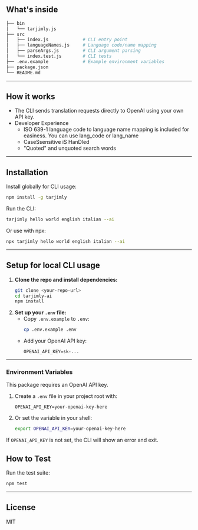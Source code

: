 ## What's inside

```bash
├── bin
│   └── tarjimly.js
├── src
│   ├── index.js             # CLI entry point
│   ├── languageNames.js     # Language code/name mapping
│   ├── parseArgs.js         # CLI argument parsing
│   └── index.test.js        # CLI tests
├── .env.example             # Example environment variables
├── package.json
└── README.md
```

---

## How it works
- The CLI sends translation requests directly to OpenAI using your own API key.
- Developer Experience
  - ISO 639-1 language code to language name mapping is included for easiness. You can use lang_code or lang_name
  - CaseSsensitive iS HanDled
  - "Quoted" and unquoted search words
---

 ## Installation
   Install globally for CLI usage:
   ```sh
   npm install -g tarjimly
   ```
   Run the CLI:
   ```sh
   tarjimly hello world english italian --ai
   ```
   Or use with npx:
   ```sh
   npx tarjimly hello world english italian --ai
   ```
---

  ## Setup for local CLI usage

1. **Clone the repo and install dependencies:**
   ```sh
   git clone <your-repo-url>
   cd tarjimly-ai
   npm install
   ```
2. **Set up your `.env` file:**
   - Copy `.env.example` to `.env`:
     ```sh
     cp .env.example .env
     ```
   - Add your OpenAI API key:
     ```
     OPENAI_API_KEY=sk-...
     ```

---

### Environment Variables

This package requires an OpenAI API key.

1. Create a `.env` file in your project root with:
   ```
   OPENAI_API_KEY=your-openai-key-here
   ```
2. Or set the variable in your shell:
   ```sh
   export OPENAI_API_KEY=your-openai-key-here
   ```

If `OPENAI_API_KEY` is not set, the CLI will show an error and exit.

## How to Test

Run the test suite:
```sh
npm test
```

---

## License
MIT
